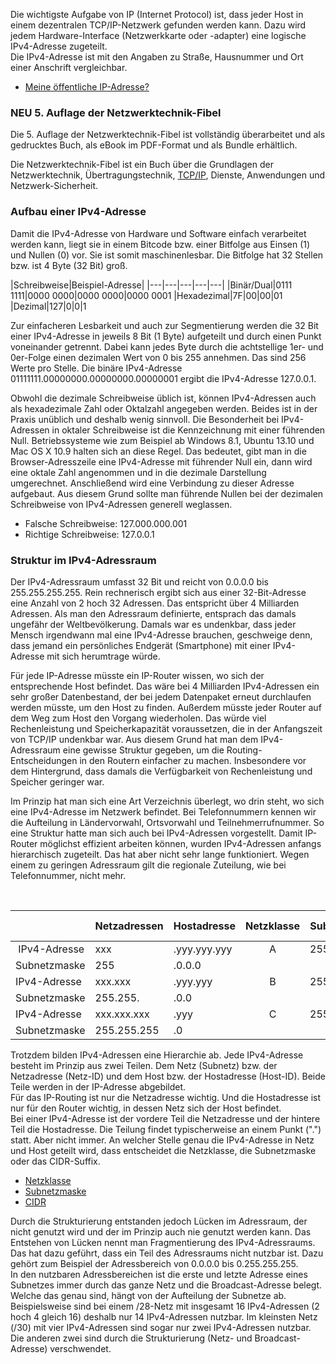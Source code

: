 Die wichtigste Aufgabe von IP (Internet Protocol) ist, dass jeder Host in einem dezentralen TCP/IP-Netzwerk gefunden werden kann. Dazu wird jedem Hardware-Interface (Netzwerkkarte oder -adapter) eine logische IPv4-Adresse zugeteilt.  
Die IPv4-Adresse ist mit den Angaben zu Straße, Hausnummer und Ort einer Anschrift vergleichbar.

-   [Meine öffentliche IP-Adresse?](https://www.elektronik-kompendium.de/sites/net/1306291.htm)

### NEU 5. Auflage der Netzwerktechnik-Fibel

Die 5. Auflage der Netzwerktechnik-Fibel ist vollständig überarbeitet und als gedrucktes Buch, als eBook im PDF-Format und als Bundle erhältlich.

Die Netzwerktechnik-Fibel ist ein Buch über die Grundlagen der Netzwerktechnik, Übertragungstechnik, [TCP/IP](tcp_ip), Dienste, Anwendungen und Netzwerk-Sicherheit.

### Aufbau einer IPv4-Adresse

Damit die IPv4-Adresse von Hardware und Software einfach verarbeitet werden kann, liegt sie in einem Bitcode bzw. einer Bitfolge aus Einsen (1) und Nullen (0) vor. Sie ist somit maschinenlesbar. Die Bitfolge hat 32 Stellen bzw. ist 4 Byte (32 Bit) groß.

|Schreibweise|Beispiel-Adresse|
|---|---|---|---|---|
|Binär/Dual|0111 1111|0000 0000|0000 0000|0000 0001
|Hexadezimal|7F|00|00|01
|Dezimal|127|0|0|1

Zur einfacheren Lesbarkeit und auch zur Segmentierung werden die 32 Bit einer IPv4-Adresse in jeweils 8 Bit (1 Byte) aufgeteilt und durch einen Punkt voneinander getrennt. Dabei kann jedes Byte durch die achtstellige 1er- und 0er-Folge einen dezimalen Wert von 0 bis 255 annehmen. Das sind 256 Werte pro Stelle. Die binäre IPv4-Adresse 01111111.00000000.00000000.00000001 ergibt die IPv4-Adresse 127.0.0.1.

Obwohl die dezimale Schreibweise üblich ist, können IPv4-Adressen auch als hexadezimale Zahl oder Oktalzahl angegeben werden. Beides ist in der Praxis unüblich und deshalb wenig sinnvoll. Die Besonderheit bei IPv4-Adressen in oktaler Schreibweise ist die Kennzeichnung mit einer führenden Null. Betriebssysteme wie zum Beispiel ab Windows 8.1, Ubuntu 13.10 und Mac OS X 10.9 halten sich an diese Regel. Das bedeutet, gibt man in die Browser-Adresszeile eine IPv4-Adresse mit führender Null ein, dann wird eine oktale Zahl angenommen und in die dezimale Darstellung umgerechnet. Anschließend wird eine Verbindung zu dieser Adresse aufgebaut. Aus diesem Grund sollte man führende Nullen bei der dezimalen Schreibweise von IPv4-Adressen generell weglassen.

-   Falsche Schreibweise: 127.000.000.001
-   Richtige Schreibweise: 127.0.0.1

### Struktur im IPv4-Adressraum

Der IPv4-Adressraum umfasst 32 Bit und reicht von 0.0.0.0 bis 255.255.255.255. Rein rechnerisch ergibt sich aus einer 32-Bit-Adresse eine Anzahl von 2 hoch 32 Adressen. Das entspricht über 4 Milliarden Adressen. Als man den Adressraum definierte, entsprach das damals ungefähr der Weltbevölkerung. Damals war es undenkbar, dass jeder Mensch irgendwann mal eine IPv4-Adresse brauchen, geschweige denn, dass jemand ein persönliches Endgerät (Smartphone) mit einer IPv4-Adresse mit sich herumtrage würde.

Für jede IP-Adresse müsste ein IP-Router wissen, wo sich der entsprechende Host befindet. Das wäre bei 4 Milliarden IPv4-Adressen ein sehr großer Datenbestand, der bei jedem Datenpaket erneut durchlaufen werden müsste, um den Host zu finden. Außerdem müsste jeder Router auf dem Weg zum Host den Vorgang wiederholen. Das würde viel Rechenleistung und Speicherkapazität voraussetzen, die in der Anfangszeit von TCP/IP undenkbar war. Aus diesem Grund hat man dem IPv4-Adressraum eine gewisse Struktur gegeben, um die Routing-Entscheidungen in den Routern einfacher zu machen. Insbesondere vor dem Hintergrund, dass damals die Verfügbarkeit von Rechenleistung und Speicher geringer war.

Im Prinzip hat man sich eine Art Verzeichnis überlegt, wo drin steht, wo sich eine IPv4-Adresse im Netzwerk befindet. Bei Telefonnummern kennen wir die Aufteilung in Ländervorwahl, Ortsvorwahl und Teilnehmerrufnummer. So eine Struktur hatte man sich auch bei IPv4-Adressen vorgestellt. Damit IP-Router möglichst effizient arbeiten können, wurden IPv4-Adressen anfangs hierarchisch zugeteilt. Das hat aber nicht sehr lange funktioniert. Wegen einem zu geringen Adressraum gilt die regionale Zuteilung, wie bei Telefonnummer, nicht mehr.

 

| | Netzadressen | Hostadresse | Netzklasse | Subnetzmaske | CIDR-Suffix |
|---|---|---|:---:|---|---|
| IPv4-Adresse | xxx |.yyy.yyy.yyy | A|255.0.0.0|/8 
|Subnetzmaske|255|.0.0.0| |
|IPv4-Adresse|xxx.xxx|.yyy.yyy|B|255.255.0.0|/16
|Subnetzmaske|255.255.|.0.0
|IPv4-Adresse|xxx.xxx.xxx|.yyy|C|255.255.255.0|/24
|Subnetzmaske|255.255.255|.0

Trotzdem bilden IPv4-Adressen eine Hierarchie ab. Jede IPv4-Adresse besteht im Prinzip aus zwei Teilen. Dem Netz (Subnetz) bzw. der Netzadresse (Netz-ID) und dem Host bzw. der Hostadresse (Host-ID). Beide Teile werden in der IP-Adresse abgebildet.  
Für das IP-Routing ist nur die Netzadresse wichtig. Und die Hostadresse ist nur für den Router wichtig, in dessen Netz sich der Host befindet.   
Bei einer IPv4-Adresse ist der vordere Teil die Netzadresse und der hintere Teil die Hostadresse. Die Teilung findet typischerweise an einem Punkt (".") statt. Aber nicht immer. An welcher Stelle genau die IPv4-Adresse in Netz und Host geteilt wird, dass entscheidet die Netzklasse, die Subnetzmaske oder das CIDR-Suffix.

-   [Netzklasse](https://www.elektronik-kompendium.de/sites/net/2011221.htm)
-   [Subnetzmaske](https://www.elektronik-kompendium.de/sites/net/0907201.htm)
-   [CIDR](https://www.elektronik-kompendium.de/sites/net/2011231.htm)

Durch die Strukturierung entstanden jedoch Lücken im Adressraum, der nicht genutzt wird und der im Prinzip auch nie genutzt werden kann. Das Entstehen von Lücken nennt man Fragmentierung des IPv4-Adressraums. Das hat dazu geführt, dass ein Teil des Adressraums nicht nutzbar ist. Dazu gehört zum Beispiel der Adressbereich von 0.0.0.0 bis 0.255.255.255.  
In den nutzbaren Adressbereichen ist die erste und letzte Adresse eines Subnetzes immer durch das ganze Netz und die Broadcast-Adresse belegt. Welche das genau sind, hängt von der Aufteilung der Subnetze ab. Beispielsweise sind bei einem /28-Netz mit insgesamt 16 IPv4-Adressen (2 hoch 4 gleich 16) deshalb nur 14 IPv4-Adressen nutzbar. Im kleinsten Netz (/30) mit vier IPv4-Adressen sind sogar nur zwei IPv4-Adressen nutzbar. Die anderen zwei sind durch die Strukturierung (Netz- und Broadcast-Adresse) verschwendet.